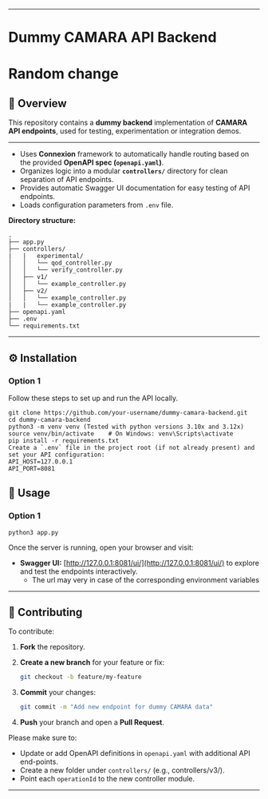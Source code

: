 
---

# Dummy CAMARA API Backend
# Random change


## 🧩 Overview

This repository contains a **dummy backend** implementation of  **CAMARA API endpoints**, used for testing, experimentation or integration demos.

---

* Uses **Connexion** framework to automatically handle routing based on the provided **OpenAPI spec (`openapi.yaml`)**.
* Organizes logic into a modular **`controllers/`** directory for clean separation of API endpoints.
* Provides automatic Swagger UI documentation for easy testing of API endpoints.
* Loads configuration parameters from `.env` file.

**Directory structure:**

```
.
├── app.py
├── controllers/
|   |   experimental/ 
│   │   └── qod_controller.py
│   │   └── verify_controller.py
│   ├── v1/
│   │   └── example_controller.py
│   ├── v2/
│   │   └── example_controller.py
|   |   └── example_controller.py
├── openapi.yaml
├── .env
└── requirements.txt

```

---

## ⚙️ Installation

### Option 1

Follow these steps to set up and run the API locally.


```
git clone https://github.com/your-username/dummy-camara-backend.git
cd dummy-camara-backend
python3 -m venv venv (Tested with python versions 3.10x and 3.12x)
source venv/bin/activate    # On Windows: venv\Scripts\activate
pip install -r requirements.txt
Create a `.env` file in the project root (if not already present) and set your API configuration:
API_HOST=127.0.0.1
API_PORT=8081
```


## 🚀 Usage

### Option 1
```
python3 app.py
```


Once the server is running, open your browser and visit:

* **Swagger UI:** [http://127.0.0.1:8081/ui/](http://127.0.0.1:8081/ui/)
  to explore and test the endpoints interactively. 
  * The url may very in case of the corresponding environment variables

---

## 🤝 Contributing

To contribute:

1. **Fork** the repository.
2. **Create a new branch** for your feature or fix:

   ```bash
   git checkout -b feature/my-feature
   ```
3. **Commit** your changes:

   ```bash
   git commit -m "Add new endpoint for dummy CAMARA data"
   ```
4. **Push** your branch and open a **Pull Request**.

Please make sure to:

* Update or add OpenAPI definitions in `openapi.yaml` with additional API end-points.
* Create a new folder under `controllers/` (e.g., controllers/v3/).  
* Point each `operationId` to the new controller module.

---


